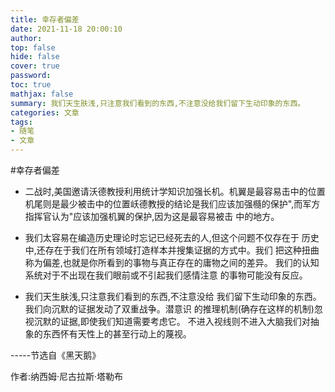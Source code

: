 ```yaml
---
title: 幸存者偏差
date: 2021-11-18 20:00:10
author:
top: false
hide: false
cover: true
password:
toc: true
mathjax: false
summary: 我们天生肤浅,只注意我们看到的东西,不注意没给我们留下生动印象的东西。
categories: 文章
tags:
- 随笔
- 文章
---
```


#幸存者偏差

- 二战时,美国邀请沃德教授利用统计学知识加强长机。机翼是最容易击中的位置机尾则是最少被击中的位置岆德教授的结论是我们应该加­强㰐的保护",而军方指挥官认为"应该加强机翼的保护,因为这是最容易被击
中的地方。

- 我们太容易在编造历史理论时忘记已经死去的人,但这个问题不仅存在于
历史中,还存在于我们在所有领域打造样本并搜集证据的方式中。我们
把这种扭曲称为偏差,也就是你所看到的事物与真正存在的庸物之间的差异。
我们的认知系统对于不出现在我们眼前或不引起我们感情注意
的事物可能没有反应。
- 我们天生肤浅,只注意我们看到的东西,不注意没给
我们留下生动印象的东西。我们向沉默的证据发动了双重战争。潜意识
的推理机制(确存在这样的机制)忽视沉默的证据,即使我们知道需要考虑它。
不进入视线则不进入大脑我们对抽象的东西怀有天性上的甚至行动上的蔑视。

-----节选自《黑天鹅》

作者:纳西姆·尼古拉斯·塔勒布